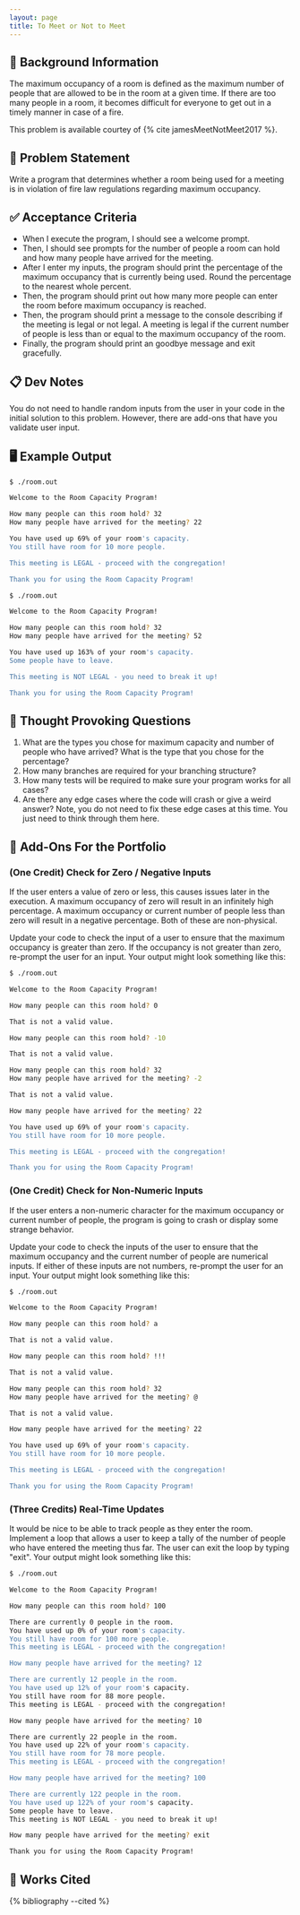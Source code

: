 ```yaml
---
layout: page
title: To Meet or Not to Meet
---
```


## 🔖 Background Information

The maximum occupancy of a room is defined as the maximum number of people that are allowed to be in the room at a given time. If there are too many people in a room, it becomes difficult for everyone to get out in a timely manner in case of a fire.

This problem is available courtey of {% cite jamesMeetNotMeet2017 %}.

## 🎯 Problem Statement

Write a program that determines whether a room being used for a meeting is in violation of fire law regulations regarding maximum occupancy.

## ✅ Acceptance Criteria

* When I execute the program, I should see a welcome prompt.
* Then, I should see prompts for the number of people a room can hold and how many people have arrived for the meeting.
* After I enter my inputs, the program should print the percentage of the maximum occupancy that is currently being used. Round the percentage to the nearest whole percent.
* Then, the program should print out how many more people can enter the room before maximum occupancy is reached.
* Then, the program should print a message to the console describing if the meeting is legal or not legal. A meeting is legal if the current number of people is less than or equal to the maximum occupancy of the room.
* Finally, the program should print an goodbye message and exit gracefully.

## 📋 Dev Notes

You do not need to handle random inputs from the user in your code in the initial solution to this problem. However, there are add-ons that have you validate user input.

## 🖥️ Example Output

```bash
$ ./room.out

Welcome to the Room Capacity Program!

How many people can this room hold? 32
How many people have arrived for the meeting? 22

You have used up 69% of your room's capacity.
You still have room for 10 more people.

This meeting is LEGAL - proceed with the congregation!

Thank you for using the Room Capacity Program!
```

```bash
$ ./room.out

Welcome to the Room Capacity Program!

How many people can this room hold? 32
How many people have arrived for the meeting? 52

You have used up 163% of your room's capacity.
Some people have to leave.

This meeting is NOT LEGAL - you need to break it up!

Thank you for using the Room Capacity Program!
```

## 📝 Thought Provoking Questions

1. What are the types you chose for maximum capacity and number of people who have arrived? What is the type that you chose for the percentage?
2. How many branches are required for your branching structure?
3. How many tests will be required to make sure your program works for all cases?
4. Are there any edge cases where the code will crash or give a weird answer? Note, you do not need to fix these edge cases at this time. You just need to think through them here.

## 💼 Add-Ons For the Portfolio

### (One Credit) Check for Zero / Negative Inputs

If the user enters a value of zero or less, this causes issues later in the execution. A maximum occupancy of zero will result in an infinitely high percentage. A maximum occupancy or current number of people less than zero will result in a negative percentage. Both of these are non-physical.

Update your code to check the input of a user to ensure that the maximum occupancy is greater than zero. If the occupancy is not greater than zero, re-prompt the user for an input. Your output might look something like this:

```bash
$ ./room.out

Welcome to the Room Capacity Program!

How many people can this room hold? 0

That is not a valid value.

How many people can this room hold? -10

That is not a valid value.

How many people can this room hold? 32
How many people have arrived for the meeting? -2

That is not a valid value.

How many people have arrived for the meeting? 22

You have used up 69% of your room's capacity.
You still have room for 10 more people.

This meeting is LEGAL - proceed with the congregation!

Thank you for using the Room Capacity Program!
```

### (One Credit) Check for Non-Numeric Inputs

If the user enters a non-numeric character for the maximum occupancy or current number of people, the program is going to crash or display some strange behavior.

Update your code to check the inputs of the user to ensure that the maximum occupancy and the current number of people are numerical inputs. If either of these inputs are not numbers, re-prompt the user for an input. Your output might look something like this:

```bash
$ ./room.out

Welcome to the Room Capacity Program!

How many people can this room hold? a

That is not a valid value.

How many people can this room hold? !!!

That is not a valid value.

How many people can this room hold? 32
How many people have arrived for the meeting? @

That is not a valid value.

How many people have arrived for the meeting? 22

You have used up 69% of your room's capacity.
You still have room for 10 more people.

This meeting is LEGAL - proceed with the congregation!

Thank you for using the Room Capacity Program!
```

### (Three Credits) Real-Time Updates

It would be nice to be able to track people as they enter the room. Implement a loop that allows a user to keep a tally of the number of people who have entered the meeting thus far. The user can exit the loop by typing "exit". Your output might look something like this:

```bash
$ ./room.out

Welcome to the Room Capacity Program!

How many people can this room hold? 100

There are currently 0 people in the room.
You have used up 0% of your room's capacity.
You still have room for 100 more people.
This meeting is LEGAL - proceed with the congregation!

How many people have arrived for the meeting? 12

There are currently 12 people in the room.
You have used up 12% of your room's capacity.
You still have room for 88 more people.
This meeting is LEGAL - proceed with the congregation!

How many people have arrived for the meeting? 10

There are currently 22 people in the room.
You have used up 22% of your room's capacity.
You still have room for 78 more people.
This meeting is LEGAL - proceed with the congregation!

How many people have arrived for the meeting? 100

There are currently 122 people in the room.
You have used up 122% of your room's capacity.
Some people have to leave.
This meeting is NOT LEGAL - you need to break it up!

How many people have arrived for the meeting? exit

Thank you for using the Room Capacity Program!
```

## 📘 Works Cited

{% bibliography --cited %}
